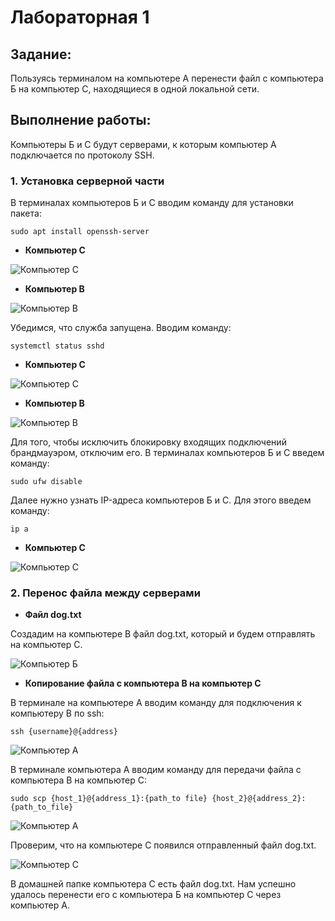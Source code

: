 # Лабораторная 1
## Задание:
Пользуясь терминалом на компьютере А перенести файл с компьютера Б на компьютер С, находящиеся в одной локальной сети. 
## Выполнение работы:
Компьютеры Б и С будут серверами, к которым компьютер А подключается по протоколу SSH.
### 1. Установка серверной части
В терминалах компьютеров Б и С вводим команду для установки пакета:
```
sudo apt install openssh-server
```
- **Компьютер C**

<image src="/images/1.png" alt="Компьютер C">

- **Компьютер B**

<image src="/images/2.jpeg" alt="Компьютер B">

Убедимся, что служба запущена. Вводим команду:
```
systemctl status sshd
```
- **Компьютер C**

<image src="/images/3.png" alt="Компьютер C">

- **Компьютер B**

<image src="/images/4.jpeg" alt="Компьютер B">

Для того, чтобы исключить блокировку входящих подключений брандмауэром, отключим его. В терминалах компьютеров Б и С введем команду:
```
sudo ufw disable
```
Далее нужно узнать IP-адреса компьютеров Б и С. Для этого введем команду:
```
ip a
```
- **Компьютер C**

<image src="/images/10.jpeg" alt="Компьютер C">

### 2. Перенос файла между серверами
- **Файл dog.txt**

Создадим на компьютере B файл dog.txt, который и будем отправлять на компьютер С.

<image src="/images/6.png" alt="Компьютер Б">

- **Копирование файла с компьютера B на компьютер C**

В терминале на компьютере А вводим команду для подключения к компьютеру В по ssh:
```
ssh {username}@{address}
```

<image src="/images/11.png" alt="Компьютер A">

В терминале компьютера А вводим команду для передачи файла с компьютера В на компьютер С:

```
sudo scp {host_1}@{address_1}:{path_to file} {host_2}@{address_2}:{path_to_file}
```

<image src="/images/12.png" alt="Компьютер A">

Проверим, что на компьютере С появился отправленный файл dog.txt.

<image src="/images/9.jpeg" alt="Компьютер C">


В домашней папке компьютера С есть файл dog.txt. Нам успешно удалось перенести его с компьютера Б на компьютер С через компьютер А.
